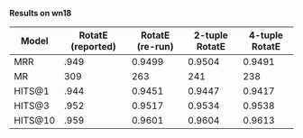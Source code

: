 **Results on wn18**

| Model | RotatE (reported) | RotatE (re-run) | 2-tuple RotatE | 4-tuple RotatE |
|-------------|-------------|-------------|-------------|-------------|
| MRR | .949 | 0.9499 | 0.9504 | 0.9491
| MR | 309 | 263 | 241 | 238
| HITS@1 | .944 | 0.9451 | 0.9447 | 0.9417
| HITS@3 | .952 | 0.9517 | 0.9534 | 0.9538
| HITS@10 | .959 | 0.9601 | 0.9604 | 0.9613